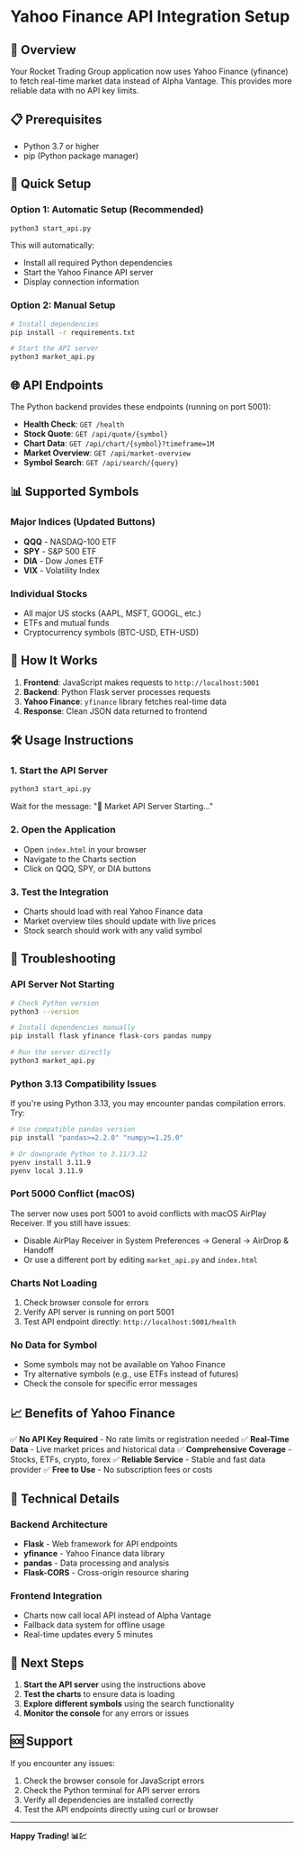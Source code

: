 # Yahoo Finance API Integration Setup

## 🚀 Overview
Your Rocket Trading Group application now uses Yahoo Finance (yfinance) to fetch real-time market data instead of Alpha Vantage. This provides more reliable data with no API key limits.

## 📋 Prerequisites
- Python 3.7 or higher
- pip (Python package manager)

## 🔧 Quick Setup

### Option 1: Automatic Setup (Recommended)
```bash
python3 start_api.py
```

This will automatically:
- Install all required Python dependencies
- Start the Yahoo Finance API server
- Display connection information

### Option 2: Manual Setup
```bash
# Install dependencies
pip install -r requirements.txt

# Start the API server
python3 market_api.py
```

## 🌐 API Endpoints

The Python backend provides these endpoints (running on port 5001):

- **Health Check**: `GET /health`
- **Stock Quote**: `GET /api/quote/{symbol}`
- **Chart Data**: `GET /api/chart/{symbol}?timeframe=1M`
- **Market Overview**: `GET /api/market-overview`
- **Symbol Search**: `GET /api/search/{query}`

## 📊 Supported Symbols

### Major Indices (Updated Buttons)
- **QQQ** - NASDAQ-100 ETF
- **SPY** - S&P 500 ETF
- **DIA** - Dow Jones ETF
- **VIX** - Volatility Index

### Individual Stocks
- All major US stocks (AAPL, MSFT, GOOGL, etc.)
- ETFs and mutual funds
- Cryptocurrency symbols (BTC-USD, ETH-USD)

## 🔄 How It Works

1. **Frontend**: JavaScript makes requests to `http://localhost:5001`
2. **Backend**: Python Flask server processes requests
3. **Yahoo Finance**: `yfinance` library fetches real-time data
4. **Response**: Clean JSON data returned to frontend

## 🛠️ Usage Instructions

### 1. Start the API Server
```bash
python3 start_api.py
```

Wait for the message: "🚀 Market API Server Starting..."

### 2. Open the Application
- Open `index.html` in your browser
- Navigate to the Charts section
- Click on QQQ, SPY, or DIA buttons

### 3. Test the Integration
- Charts should load with real Yahoo Finance data
- Market overview tiles should update with live prices
- Stock search should work with any valid symbol

## 🐛 Troubleshooting

### API Server Not Starting
```bash
# Check Python version
python3 --version

# Install dependencies manually
pip install flask yfinance flask-cors pandas numpy

# Run the server directly
python3 market_api.py
```

### Python 3.13 Compatibility Issues
If you're using Python 3.13, you may encounter pandas compilation errors. Try:
```bash
# Use compatible pandas version
pip install "pandas>=2.2.0" "numpy>=1.25.0"

# Or downgrade Python to 3.11/3.12
pyenv install 3.11.9
pyenv local 3.11.9
```

### Port 5000 Conflict (macOS)
The server now uses port 5001 to avoid conflicts with macOS AirPlay Receiver. If you still have issues:
- Disable AirPlay Receiver in System Preferences → General → AirDrop & Handoff
- Or use a different port by editing `market_api.py` and `index.html`

### Charts Not Loading
1. Check browser console for errors
2. Verify API server is running on port 5001
3. Test API endpoint directly: `http://localhost:5001/health`

### No Data for Symbol
- Some symbols may not be available on Yahoo Finance
- Try alternative symbols (e.g., use ETFs instead of futures)
- Check the console for specific error messages

## 📈 Benefits of Yahoo Finance

✅ **No API Key Required** - No rate limits or registration needed
✅ **Real-Time Data** - Live market prices and historical data
✅ **Comprehensive Coverage** - Stocks, ETFs, crypto, forex
✅ **Reliable Service** - Stable and fast data provider
✅ **Free to Use** - No subscription fees or costs

## 🔧 Technical Details

### Backend Architecture
- **Flask** - Web framework for API endpoints
- **yfinance** - Yahoo Finance data library
- **pandas** - Data processing and analysis
- **Flask-CORS** - Cross-origin resource sharing

### Frontend Integration
- Charts now call local API instead of Alpha Vantage
- Fallback data system for offline usage
- Real-time updates every 5 minutes

## 🚀 Next Steps

1. **Start the API server** using the instructions above
2. **Test the charts** to ensure data is loading
3. **Explore different symbols** using the search functionality
4. **Monitor the console** for any errors or issues

## 🆘 Support

If you encounter any issues:
1. Check the browser console for JavaScript errors
2. Check the Python terminal for API server errors
3. Verify all dependencies are installed correctly
4. Test the API endpoints directly using curl or browser

---

**Happy Trading! 📊💹** 